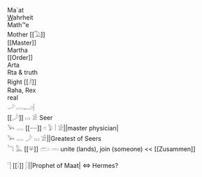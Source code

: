 Ma`at  
[W](mw)ahrheit  
Math™e  
Mother [[𓅐]]  
[[Master]]  
Martha  
[[Order]]  
Arta  
Rta  & truth  
Right [[𓁦]]  
Raha, Rex  
real  
𓌴𓐙𓂝𓏜  
[[𓌳]] 𓏥 𓀀 Seer  
𓅨 𓂋 [[𓌕]] 𓏌 𓅱 𓏪 𓀀||master physician|  
𓅨 𓂋 𓌳 𓏥 𓀀||Greatest of Seers  
𓆓 𓅓 [[𓋬]] 𓂧 𓏛  unite (lands), join (someone) << [[Zusammen]]  


𓊹 [[𓍛]] 𓆄||Prophet of Maat| ⇔ Hermes?  